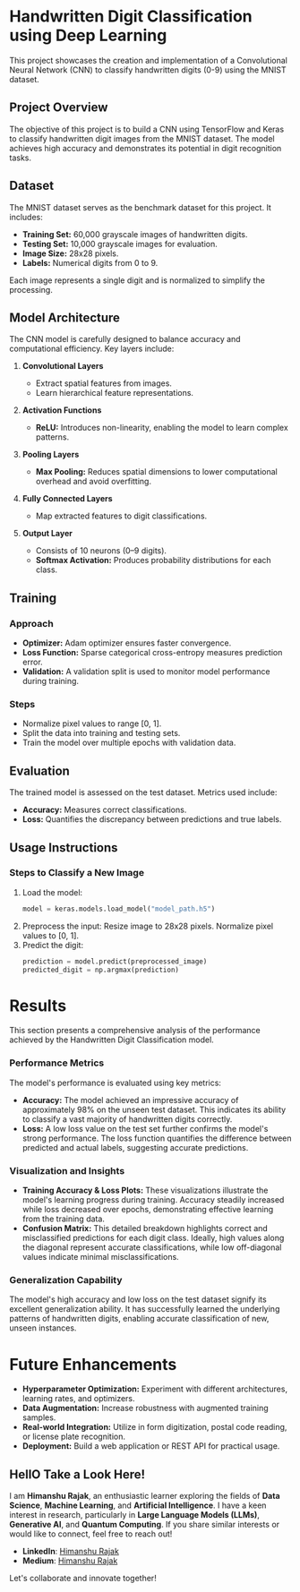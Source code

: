 # Handwritten Digit Classification using Deep Learning

This project showcases the creation and implementation of a Convolutional Neural Network (CNN) to classify handwritten digits (0-9) using the MNIST dataset.



## **Project Overview**

The objective of this project is to build a CNN using TensorFlow and Keras to classify handwritten digit images from the MNIST dataset. The model achieves high accuracy and demonstrates its potential in digit recognition tasks.



## **Dataset**

The MNIST dataset serves as the benchmark dataset for this project. It includes:

- **Training Set:** 60,000 grayscale images of handwritten digits.
- **Testing Set:** 10,000 grayscale images for evaluation.
- **Image Size:** 28x28 pixels.
- **Labels:** Numerical digits from 0 to 9.

Each image represents a single digit and is normalized to simplify the processing.


## **Model Architecture**

The CNN model is carefully designed to balance accuracy and computational efficiency. Key layers include:

1. **Convolutional Layers**  
   - Extract spatial features from images.
   - Learn hierarchical feature representations.

2. **Activation Functions**  
   - **ReLU:** Introduces non-linearity, enabling the model to learn complex patterns.

3. **Pooling Layers**  
   - **Max Pooling:** Reduces spatial dimensions to lower computational overhead and avoid overfitting.

4. **Fully Connected Layers**  
   - Map extracted features to digit classifications.

5. **Output Layer**  
   - Consists of 10 neurons (0–9 digits).
   - **Softmax Activation:** Produces probability distributions for each class.


## **Training**

### **Approach**
- **Optimizer:** Adam optimizer ensures faster convergence.
- **Loss Function:** Sparse categorical cross-entropy measures prediction error.
- **Validation:** A validation split is used to monitor model performance during training.

### **Steps**
- Normalize pixel values to range [0, 1].
- Split the data into training and testing sets.
- Train the model over multiple epochs with validation data.

## **Evaluation**

The trained model is assessed on the test dataset. Metrics used include:

- **Accuracy:** Measures correct classifications.
- **Loss:** Quantifies the discrepancy between predictions and true labels.

## **Usage Instructions**

### **Steps to Classify a New Image**
1. Load the model:
   ```python
   model = keras.models.load_model("model_path.h5")
    ```
2. Preprocess the input:
   Resize image to 28x28 pixels.
   Normalize pixel values to [0, 1].
3. Predict the digit:
   ```python
   prediction = model.predict(preprocessed_image)
   predicted_digit = np.argmax(prediction)
    ```
# Results  
This section presents a comprehensive analysis of the performance achieved by the Handwritten Digit Classification model.

### Performance Metrics

The model's performance is evaluated using key metrics:

* **Accuracy:** The model achieved an impressive accuracy of approximately 98% on the unseen test dataset. This indicates its ability to classify a vast majority of handwritten digits correctly.
* **Loss:** A low loss value on the test set further confirms the model's strong performance. The loss function quantifies the difference between predicted and actual labels, suggesting accurate predictions.

### Visualization and Insights

* **Training Accuracy & Loss Plots:** These visualizations illustrate the model's learning progress during training. Accuracy steadily increased while loss decreased over epochs, demonstrating effective learning from the training data.
* **Confusion Matrix:** This detailed breakdown highlights correct and misclassified predictions for each digit class. Ideally, high values along the diagonal represent accurate classifications, while low off-diagonal values indicate minimal misclassifications.

### Generalization Capability

The model's high accuracy and low loss on the test dataset signify its excellent generalization ability. It has successfully learned the underlying patterns of handwritten digits, enabling accurate classification of new, unseen instances. 

# Future Enhancements  

- **Hyperparameter Optimization:** Experiment with different architectures, learning rates, and optimizers.  
- **Data Augmentation:** Increase robustness with augmented training samples.  
- **Real-world Integration:** Utilize in form digitization, postal code reading, or license plate recognition.  
- **Deployment:** Build a web application or REST API for practical usage.  

## HellO Take a Look Here!

I am **Himanshu Rajak**, an enthusiastic learner exploring the fields of **Data Science**, **Machine Learning**, and **Artificial Intelligence**. I have a keen interest in research, particularly in **Large Language Models (LLMs)**, **Generative AI**, and **Quantum Computing**. If you share similar interests or would like to connect, feel free to reach out!

- **LinkedIn**: [Himanshu Rajak](https://www.linkedin.com/in/himanshu-rajak-22b98221b/)
- **Medium**: [Himanshu Rajak](https://himanshusurendrarajak.medium.com/)

Let's collaborate and innovate together!



